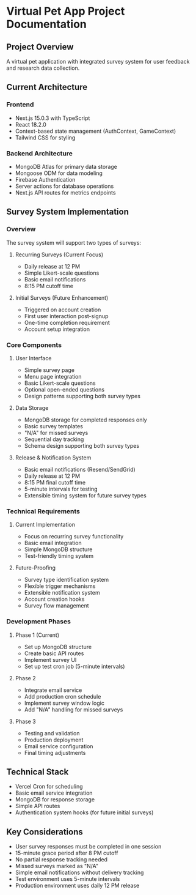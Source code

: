 # Virtual Pet App Project Documentation

## Project Overview
A virtual pet application with integrated survey system for user feedback and research data collection.

## Current Architecture

### Frontend
- Next.js 15.0.3 with TypeScript
- React 18.2.0
- Context-based state management (AuthContext, GameContext)
- Tailwind CSS for styling

### Backend Architecture
- MongoDB Atlas for primary data storage
- Mongoose ODM for data modeling
- Firebase Authentication
- Server actions for database operations
- Next.js API routes for metrics endpoints

## Survey System Implementation

### Overview
The survey system will support two types of surveys:
1. Recurring Surveys (Current Focus)
   - Daily release at 12 PM
   - Simple Likert-scale questions
   - Basic email notifications
   - 8:15 PM cutoff time

2. Initial Surveys (Future Enhancement)
   - Triggered on account creation
   - First user interaction post-signup
   - One-time completion requirement
   - Account setup integration

### Core Components

1. User Interface
   - Simple survey page
   - Menu page integration
   - Basic Likert-scale questions
   - Optional open-ended questions
   - Design patterns supporting both survey types

2. Data Storage
   - MongoDB storage for completed responses only
   - Basic survey templates
   - "N/A" for missed surveys
   - Sequential day tracking
   - Schema design supporting both survey types

3. Release & Notification System
   - Basic email notifications (Resend/SendGrid)
   - Daily release at 12 PM
   - 8:15 PM final cutoff time
   - 5-minute intervals for testing
   - Extensible timing system for future survey types

### Technical Requirements

1. Current Implementation
   - Focus on recurring survey functionality
   - Basic email integration
   - Simple MongoDB structure
   - Test-friendly timing system

2. Future-Proofing
   - Survey type identification system
   - Flexible trigger mechanisms
   - Extensible notification system
   - Account creation hooks
   - Survey flow management

### Development Phases

1. Phase 1 (Current)
   - Set up MongoDB structure
   - Create basic API routes
   - Implement survey UI
   - Set up test cron job (5-minute intervals)

2. Phase 2
   - Integrate email service
   - Add production cron schedule
   - Implement survey window logic
   - Add "N/A" handling for missed surveys

3. Phase 3
   - Testing and validation
   - Production deployment
   - Email service configuration
   - Final timing adjustments

## Technical Stack
- Vercel Cron for scheduling
- Basic email service integration
- MongoDB for response storage
- Simple API routes
- Authentication system hooks (for future initial surveys)

## Key Considerations
- User survey responses must be completed in one session
- 15-minute grace period after 8 PM cutoff
- No partial response tracking needed
- Missed surveys marked as "N/A"
- Simple email notifications without delivery tracking
- Test environment uses 5-minute intervals
- Production environment uses daily 12 PM release